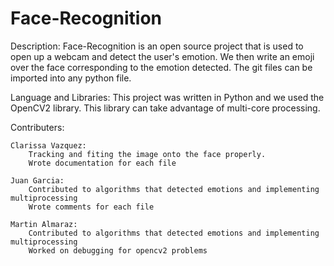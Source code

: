 # Face-Recognition

Description: Face-Recognition is an open source project that is used to open up a webcam and detect the user's emotion. We then write an emoji over the face corresponding to the emotion detected. The git files can be imported into any python file.

Language and Libraries: This project was written in Python and we used the OpenCV2 library. This library can take advantage of multi-core processing.

Contributers:

	Clarissa Vazquez:
		Tracking and fiting the image onto the face properly.
 		Wrote documentation for each file

	Juan Garcia:
		Contributed to algorithms that detected emotions and implementing multiprocessing
		Wrote comments for each file

	Martin Almaraz:
		Contributed to algorithms that detected emotions and implementing multiprocessing
		Worked on debugging for opencv2 problems
